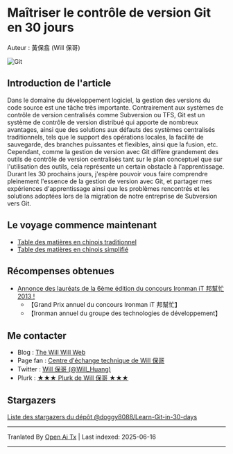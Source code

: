 # Maîtriser le contrôle de version Git en 30 jours

Auteur : 黃保翕 (Will 保哥)

![Git](https://raw.githubusercontent.com/doggy8088/Learn-Git-in-30-days/master/zh-tw/figures/README/01.png)

## Introduction de l'article

Dans le domaine du développement logiciel, la gestion des versions du code source est une tâche très importante. Contrairement aux systèmes de contrôle de version centralisés comme Subversion ou TFS, Git est un système de contrôle de version distribué qui apporte de nombreux avantages, ainsi que des solutions aux défauts des systèmes centralisés traditionnels, tels que le support des opérations locales, la facilité de sauvegarde, des branches puissantes et flexibles, ainsi que la fusion, etc. Cependant, comme la gestion de version avec Git diffère grandement des outils de contrôle de version centralisés tant sur le plan conceptuel que sur l'utilisation des outils, cela représente un certain obstacle à l'apprentissage. Durant les 30 prochains jours, j'espère pouvoir vous faire comprendre pleinement l'essence de la gestion de version avec Git, et partager mes expériences d'apprentissage ainsi que les problèmes rencontrés et les solutions adoptées lors de la migration de notre entreprise de Subversion vers Git.

## Le voyage commence maintenant

* [Table des matières en chinois traditionnel](https://raw.githubusercontent.com/doggy8088/Learn-Git-in-30-days/master/zh-tw/README.md)
* [Table des matières en chinois simplifié](https://raw.githubusercontent.com/doggy8088/Learn-Git-in-30-days/master/zh-cn/README.md)

## Récompenses obtenues

* [Annonce des lauréats de la 6ème édition du concours Ironman iT 邦幫忙 2013 !](https://ithelp.ithome.com.tw/articles/10142953)
  * 【Grand Prix annuel du concours Ironman iT 邦幫忙】
  * 【Ironman annuel du groupe des technologies de développement】

## Me contacter

* Blog : [The Will Will Web](https://blog.miniasp.com/)
* Page fan : [Centre d'échange technique de Will 保哥](https://www.facebook.com/will.fans)
* Twitter : [Will 保哥 (@Will_Huang)](https://twitter.com/Will_Huang)
* Plurk : [★★★ Plurk de Will 保哥 ★★★](https://www.plurk.com/willh/invite)

## Stargazers

[Liste des stargazers du dépôt @doggy8088/Learn-Git-in-30-days](https://reporoster.com/stars/doggy8088/Learn-Git-in-30-days)


---

Tranlated By [Open Ai Tx](https://github.com/OpenAiTx/OpenAiTx) | Last indexed: 2025-06-16

---